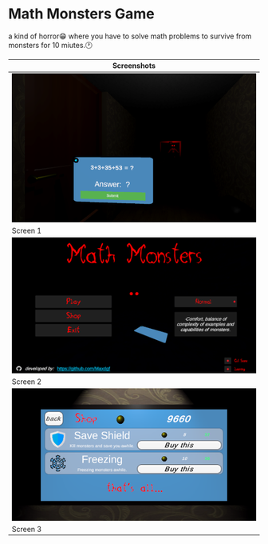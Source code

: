# Math Monsters Game
a kind of horror😁 where you have to solve math problems to survive from monsters for 10 miutes.🕐

| Screenshots   |
|---------------|
| ![Screen 1](Assets/github/screen_monster.png) |
| Screen 1   |
| ![Screen 2](Assets/github/screen_menu.png) |
| Screen 2   |
| ![Screen 3](Assets/github/screen_shop.png) |
| Screen 3    |
